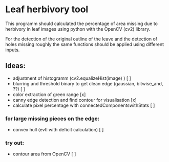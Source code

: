 # Leaf herbivory tool

This programm should calculated the percentage of area missing due to herbivory in leaf images using python with the OpenCV (cv2) library.

For the detection of the original outline of the leave and the detection of holes missing roughly the same functions should be applied using different inputs.

## Ideas:

* adjustment of histogramm (cv2.equalizeHist(image) ) [ ]
* blurring and threshold binary to get clean edge (gaussian, bitwise_and, ??) [ ]
* color extraction of green range [x]
* canny edge detection and find contour for visualisation [x]
* calculate pixel percentage with connectedComponentswithStats [ ]

### for large missing pieces on the edge:

* convex hull (evtl with  deficit calculation) [ ]

### try out:

* contour area from OpenCV [ ]
